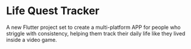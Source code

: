 # Life Quest Tracker

A new Flutter project set to create a multi-platform APP for people who striggle with consistency,
helping them track their daily life like they lived inside a video game.
